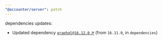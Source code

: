 ```yaml
---
"@accounter/server": patch
---
```

dependencies updates:
  - Updated dependency [`graphql@16.12.0` ↗︎](https://www.npmjs.com/package/graphql/v/16.12.0) (from `16.11.0`, in `dependencies`)
